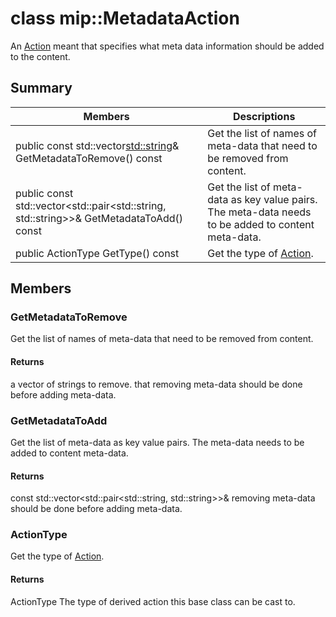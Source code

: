 # class mip::MetadataAction 
An [Action](#classmip_1_1_action) meant that specifies what meta data information should be added to the content.
  
## Summary
 Members                        | Descriptions                                
--------------------------------|---------------------------------------------
public const std::vector<std::string>& GetMetadataToRemove() const  |  Get the list of names of meta-data that need to be removed from content.
public const std::vector<std::pair<std::string, std::string>>& GetMetadataToAdd() const  |  Get the list of meta-data as key value pairs. The meta-data needs to be added to content meta-data.
public ActionType GetType() const  |  Get the type of [Action](#classmip_1_1_action).
  
## Members
  
### GetMetadataToRemove
Get the list of names of meta-data that need to be removed from content.
  
#### Returns
a vector of strings to remove. 
that removing meta-data should be done before adding meta-data.
  
### GetMetadataToAdd
Get the list of meta-data as key value pairs. The meta-data needs to be added to content meta-data.
  
#### Returns
const std::vector<std::pair<std::string, std::string>>& 
removing meta-data should be done before adding meta-data.
  
### ActionType
Get the type of [Action](#classmip_1_1_action).
  
#### Returns
ActionType The type of derived action this base class can be cast to.